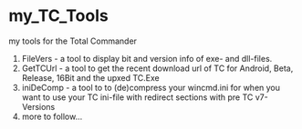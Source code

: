 # my_TC_Tools
my tools for the Total Commander

1. FileVers - a tool to display bit and version info of exe- and dll-files.
2. GetTCUrl - a tool to get the recent download url of TC for Android, Beta, Release, 16Bit and the upxed TC.Exe
3. iniDeComp - a tool to to (de)compress your wincmd.ini for when you want to use your TC ini-file with redirect sections with pre TC v7-Versions
4. more to follow...
